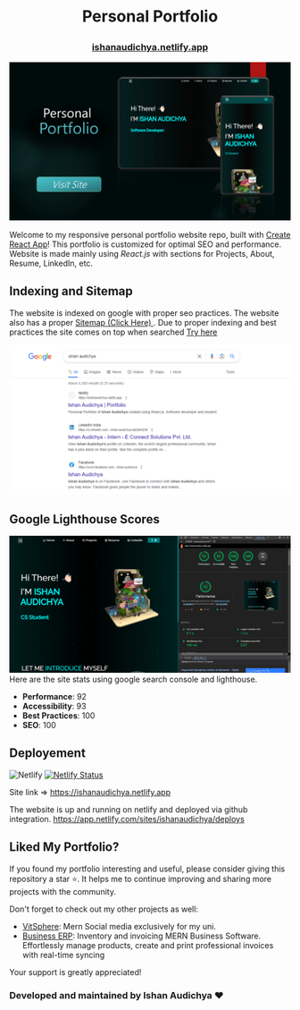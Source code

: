 # <p align="center">Personal Portfolio</p>

### <p align="center"><a align=center href="https://ishanaudichya.netlify.app">ishanaudichya.netlify.app</a></p>

![Thumbnail](/preview.jpg)

Welcome to my responsive personal portfolio website repo, built with <a href="https://create-react-app.dev/">Create React App</a>! This portfolio is customized for optimal SEO and performance. Website is made mainly using <i>React.js </i> with sections for Projects, About, Resume, LinkedIn, etc.

## Indexing and Sitemap

The website is indexed on google with proper seo practices. The website also has a proper <a href="https://ishanaudichya.netlify.app/sitemap.xml">Sitemap (Click Here) </a> . Due to proper indexing and best practices the site comes on top when searched <a href="https://www.google.com/search?q=ishan+audichya">Try here</a>

![Search resutls](/search.png)

## Google Lighthouse Scores

![Lighthouse Scores](/lighthouse.png)
Here are the site stats using google search console and lighthouse.

- **Performance**: 92
- **Accessibility**: 93
- **Best Practices**: 100
- **SEO**: 100

## Deployement

![Netlify](https://img.shields.io/badge/netlify-%23000000.svg?style=for-the-badge&logo=netlify&logoColor=#00C7B7)
[![Netlify Status](https://api.netlify.com/api/v1/badges/4ebe7d57-d6b2-4e70-affb-ad4d611b85be/deploy-status)](https://app.netlify.com/sites/ishanaudichya/deploys)

Site link => https://ishanaudichya.netlify.app <br>

The website is up and running on netlify and deployed via github integration. https://app.netlify.com/sites/ishanaudichya/deploys

## Liked My Portfolio?

If you found my portfolio interesting and useful, please consider giving this repository a star ⭐. It helps me to continue improving and sharing more projects with the community.

Don't forget to check out my other projects as well:

- [VitSphere](https://github.com/ishanaudichya/social-media): Mern Social media exclusively for my uni.
- [Business ERP](https://github.com/ishanaudichya/business-erp-mern): Inventory and invoicing MERN Business Software. Effortlessly manage products, create and print professional invoices with real-time syncing

Your support is greatly appreciated!

### Developed and maintained by Ishan Audichya ❤️
